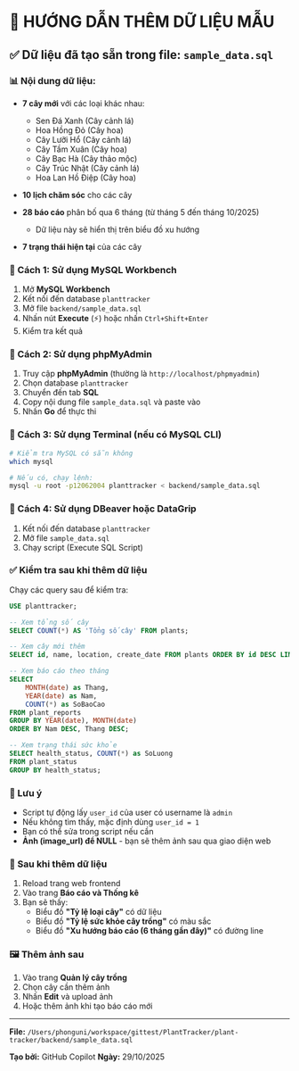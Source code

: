 # 🌱 HƯỚNG DẪN THÊM DỮ LIỆU MẪU

## ✅ Dữ liệu đã tạo sẵn trong file: `sample_data.sql`

### 📊 Nội dung dữ liệu:

- **7 cây mới** với các loại khác nhau:

  - Sen Đá Xanh (Cây cảnh lá)
  - Hoa Hồng Đỏ (Cây hoa)
  - Cây Lưỡi Hổ (Cây cảnh lá)
  - Cây Tầm Xuân (Cây hoa)
  - Cây Bạc Hà (Cây thảo mộc)
  - Cây Trúc Nhật (Cây cảnh lá)
  - Hoa Lan Hồ Điệp (Cây hoa)

- **10 lịch chăm sóc** cho các cây
- **28 báo cáo** phân bố qua 6 tháng (từ tháng 5 đến tháng 10/2025)
  - Dữ liệu này sẽ hiển thị trên biểu đồ xu hướng
- **7 trạng thái hiện tại** của các cây

### 🔧 Cách 1: Sử dụng MySQL Workbench

1. Mở **MySQL Workbench**
2. Kết nối đến database `planttracker`
3. Mở file `backend/sample_data.sql`
4. Nhấn nút **Execute** (⚡️) hoặc nhấn `Ctrl+Shift+Enter`
5. Kiểm tra kết quả

### 🔧 Cách 2: Sử dụng phpMyAdmin

1. Truy cập **phpMyAdmin** (thường là `http://localhost/phpmyadmin`)
2. Chọn database `planttracker`
3. Chuyển đến tab **SQL**
4. Copy nội dung file `sample_data.sql` và paste vào
5. Nhấn **Go** để thực thi

### 🔧 Cách 3: Sử dụng Terminal (nếu có MySQL CLI)

```bash
# Kiểm tra MySQL có sẵn không
which mysql

# Nếu có, chạy lệnh:
mysql -u root -p12062004 planttracker < backend/sample_data.sql
```

### 🔧 Cách 4: Sử dụng DBeaver hoặc DataGrip

1. Kết nối đến database `planttracker`
2. Mở file `sample_data.sql`
3. Chạy script (Execute SQL Script)

### ✅ Kiểm tra sau khi thêm dữ liệu

Chạy các query sau để kiểm tra:

```sql
USE planttracker;

-- Xem tổng số cây
SELECT COUNT(*) AS 'Tổng số cây' FROM plants;

-- Xem cây mới thêm
SELECT id, name, location, create_date FROM plants ORDER BY id DESC LIMIT 7;

-- Xem báo cáo theo tháng
SELECT
    MONTH(date) as Thang,
    YEAR(date) as Nam,
    COUNT(*) as SoBaoCao
FROM plant_reports
GROUP BY YEAR(date), MONTH(date)
ORDER BY Nam DESC, Thang DESC;

-- Xem trạng thái sức khỏe
SELECT health_status, COUNT(*) as SoLuong
FROM plant_status
GROUP BY health_status;
```

### 📝 Lưu ý

- Script tự động lấy `user_id` của user có username là `admin`
- Nếu không tìm thấy, mặc định dùng `user_id = 1`
- Bạn có thể sửa trong script nếu cần
- **Ảnh (image_url) để NULL** - bạn sẽ thêm ảnh sau qua giao diện web

### 🎯 Sau khi thêm dữ liệu

1. Reload trang web frontend
2. Vào trang **Báo cáo và Thống kê**
3. Bạn sẽ thấy:
   - Biểu đồ **"Tỷ lệ loại cây"** có dữ liệu
   - Biểu đồ **"Tỷ lệ sức khỏe cây trồng"** có màu sắc
   - Biểu đồ **"Xu hướng báo cáo (6 tháng gần đây)"** có đường line

### 🖼️ Thêm ảnh sau

1. Vào trang **Quản lý cây trồng**
2. Chọn cây cần thêm ảnh
3. Nhấn **Edit** và upload ảnh
4. Hoặc thêm ảnh khi tạo báo cáo mới

---

**File:** `/Users/phonguni/workspace/gittest/PlantTracker/plant-tracker/backend/sample_data.sql`

**Tạo bởi:** GitHub Copilot
**Ngày:** 29/10/2025
